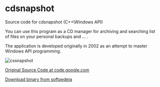 # cdsnapshot
Source code for cdsnapshot (C++\Windows API)

You can use this program as a CD manager for archiving and searching list of files on your personal backups and ... .

The application is developed originally in 2002 as an attempt to master Windows API programming.

![cssnapshot](https://user-images.githubusercontent.com/582212/90960305-f80c7180-e4b5-11ea-8f88-a25a03d02465.jpg)

[Original Source Code at code.google.com](https://code.google.com/archive/p/cdsnapshot/)

[Download binary from softpedeia](https://www.softpedia.com/get/CD-DVD-Tools/CD-DVD-Images-Utils/CD-Snapshot.shtml)
